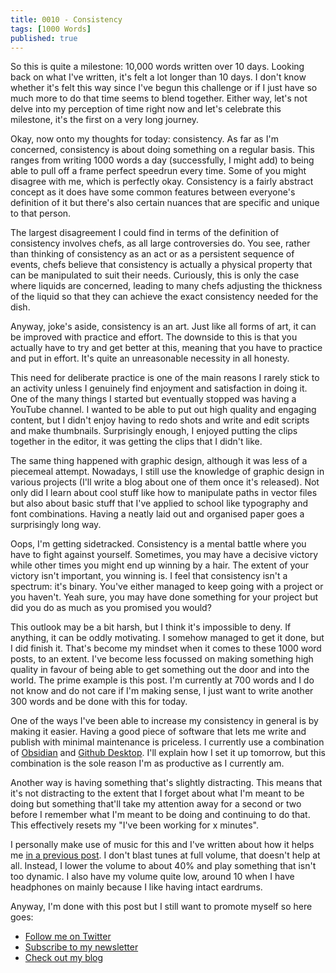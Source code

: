 ```yaml
---
title: 0010 - Consistency
tags: [1000 Words]
published: true
---
```


So this is quite a milestone: 10,000 words written over 10 days. Looking back on what I've written, it's felt a lot longer than 10 days. I don't know whether it's felt this way since I've begun this challenge or if I just have so much more to do that time seems to blend together. Either way, let's not delve into my perception of time right now and let's celebrate this milestone, it's the first on a very long journey.

Okay, now onto my thoughts for today: consistency. As far as I'm concerned, consistency is about doing something on a regular basis. This ranges from writing 1000 words a day (successfully, I might add) to being able to pull off a frame perfect speedrun every time. Some of you might disagree with me, which is perfectly okay. Consistency is a fairly abstract concept as it does have some common features between everyone's definition of it but there's also certain nuances that are specific and unique to that person. 

The largest disagreement I could find in terms of the definition of consistency involves chefs, as all large controversies do. You see, rather than thinking of consistency as an act or as a persistent sequence of events, chefs believe that consistency is actually a physical property that can be manipulated to suit their needs. Curiously, this is only the case where liquids are concerned, leading to many chefs adjusting the thickness of the liquid so that they can achieve the exact consistency needed for the dish.

Anyway, joke's aside, consistency is an art. Just like all forms of art, it can be improved with practice and effort. The downside to this is that you actually have to try and get better at this, meaning that you have to practice and put in effort. It's quite an unreasonable necessity in all honesty.

This need for deliberate practice is one of the main reasons I rarely stick to an activity unless I genuinely find enjoyment and satisfaction in doing it. One of the many things I started but eventually stopped was having a YouTube channel. I wanted to be able to put out high quality and engaging content, but I didn't enjoy having to redo shots and write and edit scripts and make thumbnails. Surprisingly enough, I enjoyed putting the clips together in the editor, it was getting the clips that I didn't like. 

The same thing happened with graphic design, although it was less of a piecemeal attempt. Nowadays, I still use the knowledge of graphic design in various projects (I'll write a blog about one of them once it's released). Not only did I learn about cool stuff like how to manipulate paths in vector files but also about basic stuff that I've applied to school like typography and font combinations. Having a neatly laid out and organised paper goes a surprisingly long way.

Oops, I'm getting sidetracked. Consistency is a mental battle where you have to fight against yourself. Sometimes, you may have a decisive victory while other times you might end up winning by a hair. The extent of your victory isn't important, you winning is. I feel that consistency isn't a spectrum: it's binary. You've either managed to keep going with a project or you haven't. Yeah sure, you may have done something for your project but did you do as much as you promised you would?

This outlook may be a bit harsh, but I think it's impossible to deny. If anything, it can be oddly motivating. I somehow managed to get it done, but I did finish it. That's become my mindset when it comes to these 1000 word posts, to an extent. I've become less focussed on making something high quality in favour of being able to get something out the door and into the world. The prime example is this post. I'm currently at 700 words and I do not know and do not care if I'm making sense, I just want to write another 300 words and be done with this for today.

One of the ways I've been able to increase my consistency in general is by making it easier. Having a good piece of software that lets me write and publish with minimal maintenance is priceless. I currently use a combination of [Obsidian](https://obsidian.md) and [Github Desktop](https://desktop.github.com/). I'll explain how I set it up tomorrow, but this combination is the sole reason I'm as productive as I currently am.

Another way is having something that's slightly distracting. This means that it's not distracting to the extent that I forget about what I'm meant to be doing but something that'll take my attention away for a second or two before I remember what I'm meant to be doing and continuing to do that. This effectively resets my "I've been working for x minutes".

I personally make use of music for this and I've written about how it helps me [in a previous post](https://notes.manassadasivuni.com/0008-music/). I don't blast tunes at full volume, that doesn't help at all. Instead, I lower the volume to about 40% and play something that isn't too dynamic. I also have my volume quite low, around 10 when I have headphones on mainly because I like having intact eardrums.

Anyway, I'm done with this post but I still want to promote myself so here goes:
- [Follow me on Twitter](https://twitter.com/SadasivuniManas)
- [Subscribe to my newsletter](https://manassadasivuni.com/newsletter/)
- [Check out my blog](https://manassadasivuni.com)

<script async data-uid="d1d24df4c1" src="https://fantastic-artist-4905.ck.page/d1d24df4c1/index.js"></script>